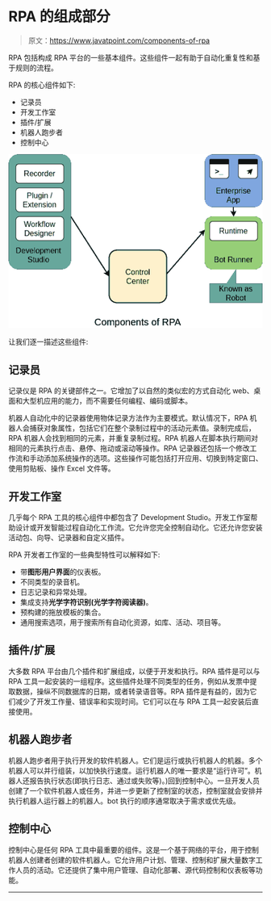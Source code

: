 # RPA 的组成部分

> 原文：<https://www.javatpoint.com/components-of-rpa>

RPA 包括构成 RPA 平台的一些基本组件。这些组件一起有助于自动化重复性和基于规则的流程。

RPA 的核心组件如下:

*   记录员
*   开发工作室
*   插件/扩展
*   机器人跑步者
*   控制中心

![Components of RPA](img/e156d33c8956fcbbb550ba89e21f62da.png)

让我们逐一描述这些组件:

## 记录员

记录仪是 RPA 的关键部件之一。它增加了以自然的类似宏的方式自动化 web、桌面和大型机应用的能力，而不需要任何编程、编码或脚本。

机器人自动化中的记录器使用物体记录方法作为主要模式。默认情况下，RPA 机器人会捕获对象属性，包括它们在整个录制过程中的活动元素值。录制完成后，RPA 机器人会找到相同的元素，并重复录制过程。RPA 机器人在脚本执行期间对相同的元素执行点击、悬停、拖动或滚动等操作。RPA 记录器还包括一个修改工作流和手动添加系统操作的选项。这些操作可能包括打开应用、切换到特定窗口、使用剪贴板、操作 Excel 文件等。

## 开发工作室

几乎每个 RPA 工具的核心组件中都包含了 Development Studio。开发工作室帮助设计或开发智能过程自动化工作流。它允许您完全控制自动化。它还允许您安装活动包、向导、记录器和自定义插件。

RPA 开发者工作室的一些典型特性可以解释如下:

*   带**图形用户界面**的仪表板。
*   不同类型的录音机。
*   日志记录和异常处理。
*   集成支持**光学字符识别(光学字符阅读器)**。
*   预构建的拖放模板的集合。
*   通用搜索选项，用于搜索所有自动化资源，如库、活动、项目等。

## 插件/扩展

大多数 RPA 平台由几个插件和扩展组成，以便于开发和执行。RPA 插件是可以与 RPA 工具一起安装的一组程序。这些插件处理不同类型的任务，例如从发票中提取数据，操纵不同数据库的日期，或者转录语音等。RPA 插件是有益的，因为它们减少了开发工作量、错误率和实现时间。它们可以在与 RPA 工具一起安装后直接使用。

## 机器人跑步者

机器人跑步者用于执行开发的软件机器人。它们是运行或执行机器人的机器。多个机器人可以并行组装，以加快执行速度。运行机器人的唯一要求是“运行许可”。机器人还报告执行状态(即执行日志、通过或失败等)。)回到控制中心。一旦开发人员创建了一个软件机器人或任务，并进一步更新了控制室的状态，控制室就会安排并执行机器人运行器上的机器人。bot 执行的顺序通常取决于需求或优先级。

## 控制中心

控制中心是任何 RPA 工具中最重要的组件。这是一个基于网络的平台，用于控制机器人创建者创建的软件机器人。它允许用户计划、管理、控制和扩展大量数字工作人员的活动。它还提供了集中用户管理、自动化部署、源代码控制和仪表板等功能。

* * *